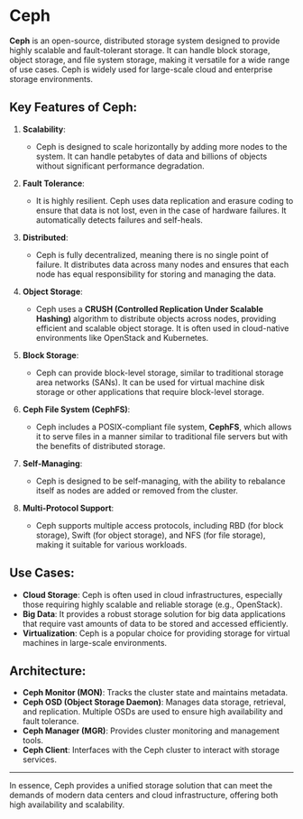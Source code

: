 # Ceph

**Ceph** is an open-source, distributed storage system designed to provide highly scalable and fault-tolerant storage. It can handle block storage, object storage, and file system storage, making it versatile for a wide range of use cases. Ceph is widely used for large-scale cloud and enterprise storage environments.

## Key Features of Ceph:

1. **Scalability**:
   - Ceph is designed to scale horizontally by adding more nodes to the system. It can handle petabytes of data and billions of objects without significant performance degradation.

2. **Fault Tolerance**:
   - It is highly resilient. Ceph uses data replication and erasure coding to ensure that data is not lost, even in the case of hardware failures. It automatically detects failures and self-heals.

3. **Distributed**:
   - Ceph is fully decentralized, meaning there is no single point of failure. It distributes data across many nodes and ensures that each node has equal responsibility for storing and managing the data.

4. **Object Storage**:
   - Ceph uses a **CRUSH (Controlled Replication Under Scalable Hashing)** algorithm to distribute objects across nodes, providing efficient and scalable object storage. It is often used in cloud-native environments like OpenStack and Kubernetes.

5. **Block Storage**:
   - Ceph can provide block-level storage, similar to traditional storage area networks (SANs). It can be used for virtual machine disk storage or other applications that require block-level storage.

6. **Ceph File System (CephFS)**:
   - Ceph includes a POSIX-compliant file system, **CephFS**, which allows it to serve files in a manner similar to traditional file servers but with the benefits of distributed storage.

7. **Self-Managing**:
   - Ceph is designed to be self-managing, with the ability to rebalance itself as nodes are added or removed from the cluster.

8. **Multi-Protocol Support**:
   - Ceph supports multiple access protocols, including RBD (for block storage), Swift (for object storage), and NFS (for file storage), making it suitable for various workloads.

## Use Cases:
- **Cloud Storage**: Ceph is often used in cloud infrastructures, especially those requiring highly scalable and reliable storage (e.g., OpenStack).
- **Big Data**: It provides a robust storage solution for big data applications that require vast amounts of data to be stored and accessed efficiently.
- **Virtualization**: Ceph is a popular choice for providing storage for virtual machines in large-scale environments.

## Architecture:
- **Ceph Monitor (MON)**: Tracks the cluster state and maintains metadata.
- **Ceph OSD (Object Storage Daemon)**: Manages data storage, retrieval, and replication. Multiple OSDs are used to ensure high availability and fault tolerance.
- **Ceph Manager (MGR)**: Provides cluster monitoring and management tools.
- **Ceph Client**: Interfaces with the Ceph cluster to interact with storage services.

---

In essence, Ceph provides a unified storage solution that can meet the demands of modern data centers and cloud infrastructure, offering both high availability and scalability.